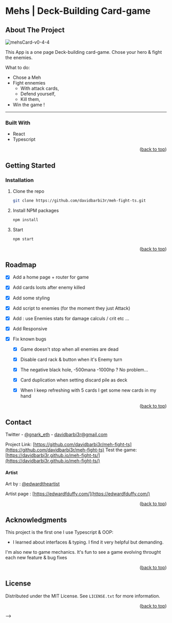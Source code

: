 # Mehs | Deck-Building Card-game 

<!-- ABOUT THE PROJECT -->
## About The Project

![mehsCard-v0-4-4](https://user-images.githubusercontent.com/96946497/181690508-b54b950a-8684-4683-a578-b54f60f4d508.png)

This App is a one page Deck-building card-game. Chose your hero & fight the enemies.

What to do:
* Chose a Meh
* Fight ennemies 
  * With attack cards, 
  * Defend yourself, 
  * Kill them,
* Win the game !

-----
### Built With

* React
* Typescript
 
<p align="right">(<a href="#top">back to top</a>)</p>



<!-- GETTING STARTED -->
## Getting Started


### Installation

1. Clone the repo
   ```sh
   git clone https://github.com/davidbarbi3r/meh-fight-ts.git
   ```
2. Install NPM packages
   ```sh
   npm install
   ```
3. Start
   ```sh
   npm start
   ```

<p align="right">(<a href="#top">back to top</a>)</p>


<!-- ROADMAP -->
## Roadmap

- [X] Add a home page + router for game
- [X] Add cards loots after enemy killed
- [X] Add some styling
- [X] Add script to enemies (for the moment they just Attack)
- [X] Add : use Enemies stats for damage calculs / crit etc ...
- [X] Add Responsive


- [X] Fix known bugs
  - [X] Game doesn't stop when all enemies are dead
  - [X] Disable card rack & button when it's Enemy turn
  - [X] The negative black hole, -500mana -1000hp ? No problem...
  - [X] Card duplication when setting discard pile as deck
  - [X] When I keep refreshing with 5 cards I get some new cards in my hand  


<p align="right">(<a href="#top">back to top</a>)</p>


<!-- CONTACT -->
## Contact

Twitter - [@gnark_eth]([https://twitter.com/gnark_eth]) - davidbarbi3r@gmail.com

Project Link: [https://github.com/davidbarbi3r/meh-fight-ts](https://github.com/davidbarbi3r/meh-fight-ts)
Test the game: [https://davidbarbi3r.github.io/meh-fight-ts/](https://davidbarbi3r.github.io/meh-fight-ts/)

#### Artist
Art by : [@edwardtheartist](https://twitter.com/edwardtheartist)

Artist page : [https://edwardfduffy.com/](https://edwardfduffy.com/)

<p align="right">(<a href="#top">back to top</a>)</p>


<!-- ACKNOWLEDGMENTS -->
## Acknowledgments

This project is the first one I use Typescript & OOP: 
- I learned about interfaces & typing. I find it very helpful but demanding. 

I'm also new to game mechanics. It's fun to see a game evolving throught each new feature & bug fixes

<p align="right">(<a href="#top">back to top</a>)</p>


<!-- CONTRIBUTING 
## Contributing

Contributions are what make the open source community such an amazing place to learn, inspire, and create. Any contributions you make are **greatly appreciated**.

If you have a suggestion that would make this better, please fork the repo and create a pull request. You can also simply open an issue with the tag "enhancement".
Don't forget to give the project a star! Thanks again!

1. Fork the Project
2. Create your Feature Branch (`git checkout -b feature/AmazingFeature`)
3. Commit your Changes (`git commit -m 'Add some AmazingFeature'`)
4. Push to the Branch (`git push origin feature/AmazingFeature`)
5. Open a Pull Request

<p align="right">(<a href="#top">back to top</a>)</p>



<!-- LICENSE -->
## License

Distributed under the MIT License. See `LICENSE.txt` for more information.

<p align="right">(<a href="#top">back to top</a>)</p>-->





